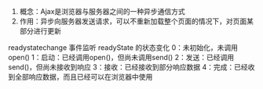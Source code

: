 1. 概念：Ajax是浏览器与服务器之间的一种异步通信方式
2. 作用：异步向服务器发送请求，可以不重新加载整个页面的情况下，对页面某部分进行更新

readystatechange 事件监听 readyState 的状态变化
0：未初始化，未调用open()
1：启动：已经调用open()，但尚未调用send()
2：发送：已经调用send()，但尚未接收到响应
3：接收：已经接收到部分响应数据
4：完成：已经收到全部响应数据，而且已经可以在浏览器中使用
